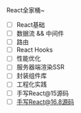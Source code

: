 React全家桶~

- [ ] React基础
- [ ] 数据流 && 中间件
- [ ] 路由
- [ ] React Hooks
- [ ] 性能优化
- [ ] 服务器端渲染SSR
- [ ] 封装组件库
- [ ] 工程化实践
- [ ] 手写React@15源码
- [ ] 手写React@16.8源码
